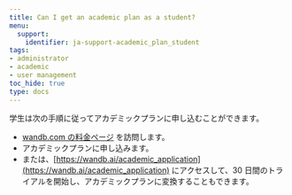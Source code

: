 ```yaml
---
title: Can I get an academic plan as a student?
menu:
  support:
    identifier: ja-support-academic_plan_student
tags:
- administrator
- academic
- user management
toc_hide: true
type: docs
---
```


学生は次の手順に従ってアカデミックプランに申し込むことができます。

- [wandb.com の料金ページ](https://wandb.ai/site/pricing) を訪問します。
- アカデミックプランに申し込みます。
- または、[https://wandb.ai/academic_application](https://wandb.ai/academic_application) にアクセスして、30 日間のトライアルを開始し、アカデミックプランに変換することもできます。